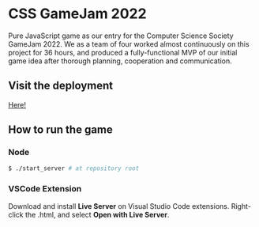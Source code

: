 # CSS GameJam 2022
Pure JavaScript game as our entry for the Computer Science Society GameJam 2022. We as a team of four worked almost continuously on this project for 36 hours, and produced a fully-functional MVP of our initial game idea after thorough planning, cooperation and communication. 

## Visit the deployment
[Here!](https://pi.elliotmb.dev/static/fs/projects/css-gamejam-2022/)

## How to run the game 

### Node

```bash
$ ./start_server # at repository root
```

### VSCode Extension

Download and install **Live Server** on Visual Studio Code extensions. 
Right-click the .html, and select **Open with Live Server**.
